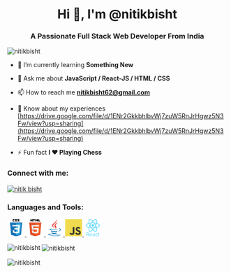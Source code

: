 <h1 align="center">Hi 👋, I'm @nitikbisht</h1>
<h3 align="center">A Passionate Full Stack Web Developer From India</h3>

<p align="left"> <img src="https://komarev.com/ghpvc/?username=nitikbisht&label=Profile%20views&color=0e75b6&style=flat" alt="nitikbisht" /> </p>

- 🌱 I’m currently learning **Something New**

- 💬 Ask me about **JavaScript / React-JS / HTML / CSS**

- 📫 How to reach me **nitikbisht62@gmail.com**

- 📄 Know about my experiences [https://drive.google.com/file/d/1ENr2GkkbhlbvWj7zuW5RnJrHgwz5N3Fw/view?usp=sharing](https://drive.google.com/file/d/1ENr2GkkbhlbvWj7zuW5RnJrHgwz5N3Fw/view?usp=sharing)

- ⚡ Fun fact **I ❤️ Playing Chess**

<h3 align="left">Connect with me:</h3>
<p align="left">
<a href="https://linkedin.com/in/nitik bisht" target="blank"><img align="center" src="https://raw.githubusercontent.com/rahuldkjain/github-profile-readme-generator/master/src/images/icons/Social/linked-in-alt.svg" alt="nitik bisht" height="30" width="40" /></a>
</p>

<h3 align="left">Languages and Tools:</h3>
<p align="left"> <a href="https://www.w3schools.com/css/" target="_blank" rel="noreferrer"> <img src="https://raw.githubusercontent.com/devicons/devicon/master/icons/css3/css3-original-wordmark.svg" alt="css3" width="40" height="40"/> </a> <a href="https://www.w3.org/html/" target="_blank" rel="noreferrer"> <img src="https://raw.githubusercontent.com/devicons/devicon/master/icons/html5/html5-original-wordmark.svg" alt="html5" width="40" height="40"/> </a> <a href="https://www.java.com" target="_blank" rel="noreferrer"> <img src="https://raw.githubusercontent.com/devicons/devicon/master/icons/java/java-original.svg" alt="java" width="40" height="40"/> </a> <a href="https://developer.mozilla.org/en-US/docs/Web/JavaScript" target="_blank" rel="noreferrer"> <img src="https://raw.githubusercontent.com/devicons/devicon/master/icons/javascript/javascript-original.svg" alt="javascript" width="40" height="40"/> </a> <a href="https://reactjs.org/" target="_blank" rel="noreferrer"> <img src="https://raw.githubusercontent.com/devicons/devicon/master/icons/react/react-original-wordmark.svg" alt="react" width="40" height="40"/> </a> </p>

<p><img align="left" src="https://github-readme-stats.vercel.app/api/top-langs?username=nitikbisht&show_icons=true&locale=en&layout=compact" alt="nitikbisht" /></p>

<p>&nbsp;<img align="center" src="https://github-readme-stats.vercel.app/api?username=nitikbisht&show_icons=true&locale=en" alt="nitikbisht" /></p>

<p><img align="center" src="https://github-readme-streak-stats.herokuapp.com/?user=nitikbisht&" alt="nitikbisht" /></p>

